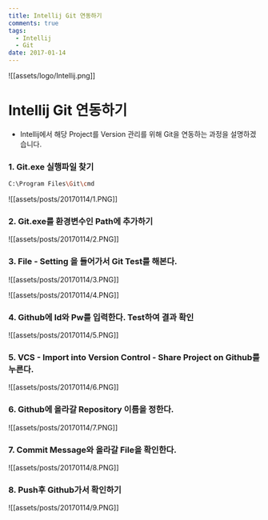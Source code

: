 ```yaml
---
title: Intellij Git 연동하기
comments: true
tags:
  - Intellij
  - Git
date: 2017-01-14
---
```

![[assets/logo/Intellij.png]]

# **Intellij Git 연동하기**

- Intellij에서 해당 Project를 Version 관리를 위해 Git을 연동하는 과정을 설명하겠습니다.

### 1. Git.exe 실행파일 찾기

```bash
C:\Program Files\Git\cmd
```

![[assets/posts/20170114/1.PNG]]

### 2. Git.exe를 환경변수인 Path에 추가하기

![[assets/posts/20170114/2.PNG]]

### 3. File - Setting 을 들어가서 Git Test를 해본다.

![[assets/posts/20170114/3.PNG]]

![[assets/posts/20170114/4.PNG]]

### 4. Github에 Id와 Pw를 입력한다. Test하여 결과 확인

![[assets/posts/20170114/5.PNG]]

### 5. VCS - Import into Version Control - Share Project on Github를 누른다.

![[assets/posts/20170114/6.PNG]]

### 6. Github에 올라갈 Repository 이름을 정한다.

![[assets/posts/20170114/7.PNG]]

### 7. Commit Message와 올라갈 File을 확인한다.

![[assets/posts/20170114/8.PNG]]

### 8. Push후 Github가서 확인하기

![[assets/posts/20170114/9.PNG]]

